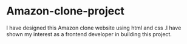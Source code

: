 # Amazon-clone-project
I have designed this Amazon clone website using html and css .I have shown my interest as a frontend developer in building this project.
